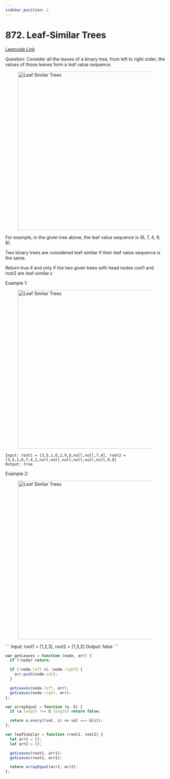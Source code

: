 ```yaml
---
sidebar_position: 2
---
```


# 872. Leaf-Similar Trees

[Leetcode Link](https://leetcode.com/problems/leaf-similar-trees/)

Question:
Consider all the leaves of a binary tree, from left to right order, the values of those leaves form a leaf value sequence.

<figure>
    <img src="/img/leet/872.png" alt="Leaf Similar Trees" width="500" />
</figure>

For example, in the given tree above, the leaf value sequence is (6, 7, 4, 9, 8).

Two binary trees are considered leaf-similar if their leaf value sequence is the same.

Return true if and only if the two given trees with head nodes root1 and root2 are leaf-similar.v

Example 1:

<figure>
    <img src="/img/leet/872-1.jpg" alt="Leaf Similar Trees" width="500" />
</figure>

```
Input: root1 = [3,5,1,6,2,9,8,null,null,7,4], root2 = [3,5,1,6,7,4,2,null,null,null,null,null,null,9,8]
Output: true
```

Example 2:

<figure>
    <img src="/img/leet/872-2.jpg" alt="Leaf Similar Trees" width="500" />
</figure>
```
Input: root1 = [1,2,3], root2 = [1,3,2]
Output: false
```

```js
var getLeaves = function (node, arr) {
  if (!node) return;

  if (!node.left && !node.right) {
    arr.push(node.val);
  }

  getLeaves(node.left, arr);
  getLeaves(node.right, arr);
};

var arrayEqual = function (a, b) {
  if (a.length !== b.length) return false;

  return a.every((val, i) => val === b[i]);
};

var leafSimilar = function (root1, root2) {
  let arr1 = [];
  let arr2 = [];

  getLeaves(root1, arr1);
  getLeaves(root2, arr2);

  return arrayEqual(arr1, arr2);
};
```
